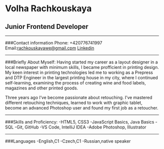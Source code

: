 # Volha Rachkouskaya 
## Junior Frontend Developer
*************************************
###Contact information
Phone: +420776741997
Email:rachkouskayawe@gmail.cpm
[Linkedin](www.linkedin.com/in/olga-rachkovskaya-9863051b7)
*************************************
###Briefly About Myself:
Having started my career as a layout designer in a local newspaper with minimum skills, I became profficient in printing design.
My keen interest in printing technologies led me to working as a Prepress and DTP Engineer in the largest printing house in my city,
where I continued self-learning, examining the process of creating wine and food labels, magazines and other printed goods.

Three years ago I’ve become passionate about retouching. I’ve mastered different retouching techniques,
learned to work with graphic tablet, become an advanced Photoshop user and found my first job as a retoucher.
**************************************
###Skills and Proficiency:
-HTML5, CSS3
-JavaScript Basics, Java Basics
-SQL
-Git, GitHub
-VS Code, IntelliJ IDEA
-Adobe Photoshop, Illustrator
*************************************
###Languages
-English,C1
-Czech,C1
-Russian,native speaker